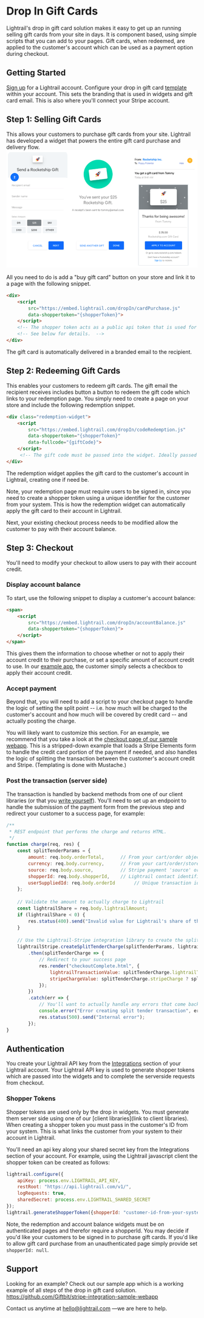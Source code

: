 # Drop In Gift Cards
Lightrail's drop in gift card solution makes it easy to get up an running selling gift cards from your site in days. 
It is component based, using simple scripts that you can add to your pages.
Gift cards, when redeemed, are applied to the customer's account which can be used as a payment option during checkout. 

## Getting Started
[Sign up](https://www.lightrail.com/app/#/register) for a Lightrail account. Configure your drop in gift card [template](https://www.lightrail.com/app/#/cards/template) within your account. 
This sets the branding that is used in widgets and gift card email. This is also where you'll connect your Stripe account. 

## Step 1: Selling Gift Cards
This allows your customers to purchase gift cards from your site. 
Lightrail has developed a widget that powers the entire gift card purchase and delivery flow. 
![Gift card purchase widget](assets/purchase-widget.png)

All you need to do is add a "buy gift card" button on your store and link it to a page with the following snippet.  
```html
<div>
    <script 
        src="https://embed.lightrail.com/dropIn/cardPurchase.js"
        data-shoppertoken="{shopperToken}"> 
    </script>
    <!-- The shopper token acts as a public api token that is used for issuing the gift card. -->
    <!-- See below for details.  -->
</div>
```
The gift card is automatically delivered in a branded email to the recipient.

## Step 2: Redeeming Gift Cards
This enables your customers to redeem gift cards. 
The gift email the recipient receives includes button a button to redeem the gift code which links to your redemption page.
You simply need to create a page on your store and include the following redemption snippet.
```html
<div class="redemption-widget">
    <script
        src="https://embed.lightrail.com/dropIn/codeRedemption.js"
        data-shoppertoken="{shopperToken}"
        data-fullcode="{giftCode}">
    </script>
     <!-- The gift code must be passed into the widget. Ideally passed automatically from the url. -->
</div>
``` 
The redemption widget applies the gift card to the customer's account in Lightrail, creating one if need be.  

Note, your redemption page must require users to be signed in, since you need to create a shopper token using a unique identifier for the customer from your system. 
This is how the redemption widget can automatically apply the gift card to their account in Lightrail.
 
Next, your existing checkout process needs to be modified allow the customer to pay with their account balance.

## Step 3: Checkout
You'll need to modify your checkout to allow users to pay with their account credit.

### Display account balance
To start, use the following snippet to display a customer's account balance:
```html
<span>
    <script
        src="https://embed.lightrail.com/dropIn/accountBalance.js"
        data-shoppertoken="{shopperToken}">    
    </script>
</span>
```
This gives them the information to choose whether or not to apply their account credit to their purchase, or set a specific amount of account credit to use. In our [example app](https://github.com/Giftbit/stripe-integration-sample-webapp/blob/master/shared/views/checkout.html), the customer simply selects a checkbox to apply their account credit.

### Accept payment
Beyond that, you will need to add a script to your checkout page to handle the logic of setting the split point -- i.e. how much will be charged to the customer's account and how much will be covered by credit card -- and actually posting the charge.

You will likely want to customize this section. For an example, we recommend that you take a look at the [checkout page of our sample webapp](https://github.com/Giftbit/stripe-integration-sample-webapp/blob/master/shared/views/checkout.html#L62). This is a stripped-down example that loads a Stripe Elements form to handle the credit card portion of the payment if needed, and also handles the logic of splitting the transaction between the customer's account credit and Stripe. (Templating is done with Mustache.)

### Post the transaction (server side)
The transaction is handled by backend methods from one of our client libraries (or that you [write yourself](https://github.com/Giftbit/Lightrail-API-Docs/blob/drop-in-gift-cards/use-cases/stripe-split.md)). You'll need to set up an endpoint to handle the submission of the payment form from the previous step and redirect your customer to a success page, for example:

```javascript
/**
 * REST endpoint that performs the charge and returns HTML.
 */
function charge(req, res) {
    const splitTenderParams = {
        amount: req.body.orderTotal,      // From your cart/order object
        currency: req.body.currency,      // From your cart/order/store config
        source: req.body.source,          // Stripe payment 'source' or 'customer'
        shopperId: req.body.shopperId,    // Lightrail contact identifier; see below
        userSuppliedId: req.body.orderId       // Unique transaction identifier for idempotency
    };

    // Validate the amount to actually charge to Lightrail
    const lightrailShare = req.body.lightrailAmount;
    if (lightrailShare < 0) {
        res.status(400).send("Invalid value for Lightrail's share of the transaction");
    }

    // Use the Lightrail-Stripe integration library to create the split tender charge
    lightrailStripe.createSplitTenderCharge(splitTenderParams, lightrailShare, stripe)
        .then(splitTenderCharge => {
            // Redirect to your success page
            res.render("checkoutComplete.html", {
                lightrailTransactionValue: splitTenderCharge.lightrailTransaction ? splitTenderCharge.lightrailTransaction.value / -100 : 0,
                stripeChargeValue: splitTenderCharge.stripeCharge ? splitTenderCharge.stripeCharge.amount / 100 : 0
            });
        })
        .catch(err => {
            // You'll want to actually handle any errors that come back
            console.error("Error creating split tender transaction", err);
            res.status(500).send("Internal error");
        });
}
```

## Authentication
You create your Lightrail API key from the [Integrations](```https://www.lightrail.com/app/#/account/api) section of your Lightrail account.
Your Lightrail API key is used to generate shopper tokens which are passed into the widgets and to complete the serverside requests from checkout.  

### Shopper Tokens
Shopper tokens are used only by the drop in widgets. You must generate them server side using one of our [client libraries](link to client libraries).
When creating a shopper token you must pass in the customer's ID from your system. 
This is what links the customer from your system to their account in Lightrail.  

You'll need an api key along your shared secret key from the Integrations section of your account.
For example, using the Lightrail javascript client the shopper token can be created as follows: 
```javascript
lightrail.configure({
    apiKey: process.env.LIGHTRAIL_API_KEY,
    restRoot: "https://api.lightrail.com/v1/",
    logRequests: true,
    sharedSecret: process.env.LIGHTRAIL_SHARED_SECRET
});
lightrail.generateShopperToken({shopperId: "customer-id-from-your-system"})
```
Note, the redemption and account balance widgets must be on authenticated pages and therefor require a shopperId. 
You may decide if you'd like your customers to be signed in to purchase gift cards. 
If you'd like to allow gift card purchase from an unauthenticated page simply provide set `shopperId: null`.

## Support
Looking for an example? Check out our sample app which is a working example of all steps of the drop in gift card solution.
https://github.com/Giftbit/stripe-integration-sample-webapp

Contact us anytime at hello@lightrail.com —we are here to help.

